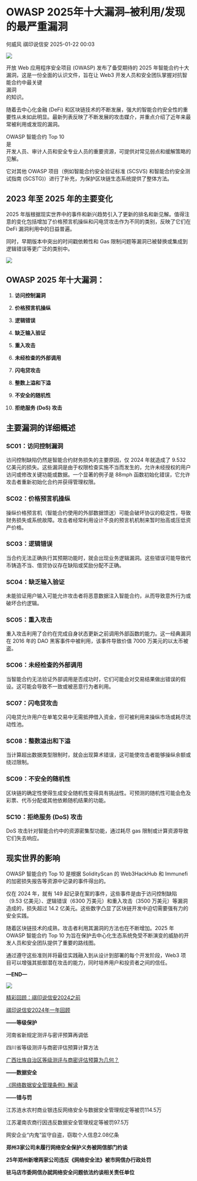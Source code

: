 #  OWASP 2025年十大漏洞–被利用/发现的最严重漏洞   
何威风  祺印说信安   2025-01-22 00:03  
  
![](https://mmbiz.qpic.cn/sz_mmbiz_png/rTibWNx9ARWnuoSW8vkOrDrWjBnQjSNrgbRjECWcYfzom2C3F55piaNUicf2InhPIHVic0iauIZXIhZUQ86s6X49plQ/640?wx_fmt=png&from=appmsg "")  
  
开放 Web 应用程序安全项目 (OWASP) 发布了备受期待的 2025 年智能合约十大漏洞，这是一份全面的认识文件，旨在让 Web3 开发人员和安全团队掌握对抗智能合约中最关键  
漏洞  
的知识。  
  
随着去中心化金融 (DeFi) 和区块链技术的不断发展，强大的智能合约安全性的重要性从未如此明显。最新列表反映了不断发展的攻击媒介，并重点介绍了近年来最常被利用或发现的漏洞。  
  
OWASP 智能合约 Top 10  
是  
开发人员、审计人员和安全专业人员的重要资源，可提供对常见弱点和缓解策略的见解。  
  
它对其他 OWASP 项目（例如智能合约安全验证标准 (SCSVS) 和智能合约安全测试指南 (SCSTG)）进行了补充，为保护区块链生态系统提供了整体方法。  
## 2023 年至 2025 年的主要变化  
  
2025 年版根据现实世界中的事件和新兴趋势引入了更新的排名和新见解。值得注意的变化包括增加了价格预言机操纵和闪电贷攻击作为不同的类别，反映了它们在 DeFi 漏洞利用中的日益普遍。  
  
同时，早期版本中突出的时间戳依赖性和 Gas 限制问题等漏洞已被替换或集成到逻辑错误等更广泛的类别中。  
  
![](https://mmbiz.qpic.cn/sz_mmbiz_png/rTibWNx9ARWnuoSW8vkOrDrWjBnQjSNrgwZEDbfgFNpnC8JC2YG3dY5IwJLZnGmHReS8BjRLLibJlyPRYkYz2qog/640?wx_fmt=png&from=appmsg "")  
## OWASP 2025 年十大漏洞：  
1. **访问控制漏洞**  
  
1. **价格预言机操纵**  
  
1. **逻辑错误**  
  
1. **缺乏输入验证**  
  
1. **重入攻击**  
  
1. **未经检查的外部调用**  
  
1. **闪电贷攻击**  
  
1. **整数上溢和下溢**  
  
1. **不安全的随机性**  
  
1. **拒绝服务 (DoS) 攻击**  
  
## 主要漏洞的详细概述  
### SC01：访问控制漏洞  
  
访问控制缺陷仍然是智能合约财务损失的主要原因，仅 2024 年就造成了 9.532 亿美元的损失。这些漏洞是由于权限检查实施不当而发生的，允许未经授权的用户访问或修改关键功能或数据。一个显著的例子是 88mph 函数初始化错误，它允许攻击者重新初始化合约并获得管理权限。  
### SC02：价格预言机操纵  
  
操纵价格预言机（智能合约使用的外部数据馈送）可能会破坏协议的稳定性，导致财务损失或系统故障。攻击者经常利用设计不良的预言机机制来暂时抬高或压低资产价格。  
### SC03：逻辑错误  
  
当合约无法正确执行其预期功能时，就会出现业务逻辑漏洞。这些错误可能导致代币铸造不当、借贷协议存在缺陷或奖励分配不正确。  
### SC04：缺乏输入验证  
  
未能验证用户输入可能允许攻击者将恶意数据注入智能合约，从而导致意外行为或破坏合约逻辑。  
### SC05：重入攻击  
  
重入攻击利用了合约在完成自身状态更新之前调用外部函数的能力。这一经典漏洞在 2016 年的 DAO 黑客事件中被利用，该事件导致价值 7000 万美元的以太币被盗。  
### SC06：未经检查的外部调用  
  
当智能合约无法验证外部调用是否成功时，它们可能会对交易结果做出错误的假设。这可能会导致不一致或被恶意行为者利用。  
### SC07：闪电贷攻击  
  
闪电贷允许用户在单笔交易中无需抵押借入资金，但可被利用来操纵市场或耗尽流动性池。  
### SC08：整数溢出和下溢  
  
当计算超出数据类型限制时，就会出现算术错误，这可能使攻击者能够操纵余额或绕过限制。  
### SC09：不安全的随机性  
  
区块链的确定性使得生成安全随机性变得具有挑战性。可预测的随机性可能会危及彩票、代币分配或其他依赖随机结果的功能。  
### SC10：拒绝服务 (DoS) 攻击  
  
DoS 攻击针对智能合约中的资源密集型功能，通过耗尽 gas 限制或计算资源导致它们失去响应。  
## 现实世界的影响  
  
OWASP 智能合约 Top 10 是根据 SolidityScan 的 Web3HackHub 和 Immunefi 的加密损失报告等资源中记录的事件得出的。  
  
仅在 2024 年，就有 149 起记录在案的事件，这些事件是由于访问控制缺陷（9.53 亿美元）、逻辑错误（6300 万美元）和重入攻击（3500 万美元）等漏洞造成的，损失超过 14.2 亿美元。这些数字凸显了区块链开发中迫切需要强有力的安全实践。  
  
随着区块链技术的成熟，攻击者利用其漏洞的方法也在不断增加。2025 年 OWASP 智能合约 Top 10 为旨在保护去中心化生态系统免受不断演变的威胁的开发人员和安全团队提供了重要的路线图。  
  
通过遵守这些准则并将最佳实践融入到从设计到部署的每个开发阶段，Web3 项目可以增强其抵御潜在攻击的能力，同时培养用户和投资者之间的信任。  
  
  
**—END—**  
  
![](https://mmbiz.qpic.cn/mmbiz_gif/Ljib4So7yuWhJou9CCpqmibD6ldgHL2ONAnycCV5yOcv7NiccibzQb5oMWLVmYhwK6jQaSapdQNKVoTAePYIKqmmicA/640?wx_fmt=gif&wxfrom=5&wx_lazy=1&tp=webp "")  
  
[精彩回顾：祺印说信安2024之前](http://mp.weixin.qq.com/s?__biz=MzA5MzU5MzQzMA==&mid=2652103882&idx=1&sn=fe68b43898a872f40e66a8cdb720d7d7&chksm=8bbccef3bccb47e5bd52249ff6490fe17df9696568053776e4124ef70d790a5ed06f2d3c6809&scene=21#wechat_redirect)  
  
  
[祺印说信安2024年一年回顾](https://mp.weixin.qq.com/s?__biz=MzA5MzU5MzQzMA==&mid=2652113685&idx=1&sn=d3320d1235049cfe41884d009ec597cc&scene=21#wechat_redirect)  
  
  
**——等级保护**  
  
河南省新规定测评与密评预算再调低  
  
四川省等级测评与商密评估预算计算方法  
  
[广西壮族自治区等级测评与商密评估预算为几何？](https://mp.weixin.qq.com/s?__biz=MzA5MzU5MzQzMA==&mid=2652113803&idx=1&sn=f9bbfaf9193865b0419628a0c7d349ef&scene=21#wechat_redirect)  
  
  
**——数据安全**  
  
[《网络数据安全管理条例》解读](https://mp.weixin.qq.com/s?__biz=MzA5MzU5MzQzMA==&mid=2652113680&idx=1&sn=86da41ae8e79d457e121599e64b266f3&scene=21#wechat_redirect)  
  
  
**——错与罚**  
  
江苏涟水农村商业银违反网络安全与数据安全管理规定等被罚114.5万  
  
江苏灌南农商行因违反数据安全管理规定等被罚97.5万  
  
网安企业“内鬼”监守自盗，窃取个人信息2.08亿条  
  
**郑州3家公司未履行网络安全保护义务被网信部门约谈**  
  
**25年郑州新增两家公司违反《网络安全法》被市网信办行政处罚**  
  
**驻马店市委网信办就网络安全问题依法约谈相关责任单位**  
  
[](http://mp.weixin.qq.com/s?__biz=MzA5MzU5MzQzMA==&mid=2652103528&idx=1&sn=fef657b5a0e1982eff81b5c92f33db57&chksm=8bbcc951bccb4047211ef41c22541966c1c25dbee9f79c45e1e429fb485f675b706babdcf347&scene=21#wechat_redirect)  
  
[](http://mp.weixin.qq.com/s?__biz=MzA5MzU5MzQzMA==&mid=2652100366&idx=1&sn=27d04d1abc7a02a6b731322416805a1a&chksm=8bbcfd37bccb7421ab6f679bd83b34e02c930e2beca304844ee59a8843d5b18df1bf52d4e032&scene=21#wechat_redirect)  
  
